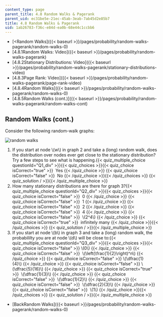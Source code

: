```yaml
---
content_type: page
parent_title: 4.8 Random Walks & Pagerank
parent_uid: ec31be5e-21ec-45ab-3eab-7ab45d2e85b7
title: 4.8 Random Walks & Pagerank
uid: 1ab26783-f36c-e84d-ea0b-68e44c1ccbb6
---
```


*   [\<Random Walks]({{< baseurl >}}/pages/probability/random-walks-pagerank/random-walks-0)
*   [4.8.1Random Walks: Video]({{< baseurl >}}/pages/probability/random-walks-pagerank)
*   [4.8.2Stationary Distributions: Video]({{< baseurl >}}/pages/probability/random-walks-pagerank/stationary-distributions-video)
*   [4.8.3Page Rank: Video]({{< baseurl >}}/pages/probability/random-walks-pagerank/page-rank-video)
*   [4.8.4Random Walks]({{< baseurl >}}/pages/probability/random-walks-pagerank/random-walks-0)
*   [4.8.5Random Walks (cont.)]({{< baseurl >}}/pages/probability/random-walks-pagerank/random-walks-cont)

Random Walks (cont.)
--------------------

Consider the following random-walk graphs:

![random walks](/courses/electrical-engineering-and-computer-science/6-042j-mathematics-for-computer-science-spring-2015/probability/random-walks-pagerank/random-walks-cont/random_walk.jpg)

1.  If you start at node \\(w\\) in graph 2 and take a (long) random walk, does the distribution over nodes ever get close to the stationary distribution? Try a few steps to see what is happening.{{< quiz_multiple_choice questionId="Q1_div" >}}{{< quiz_choices >}}{{< quiz_choice isCorrect="true" >}}&nbsp; Yes&nbsp;{{< /quiz_choice >}}
    {{< quiz_choice isCorrect="false" >}}&nbsp; No&nbsp;{{< /quiz_choice >}}{{< /quiz_choices >}}
    {{< quiz_solution / >}}{{< /quiz_multiple_choice >}}
2.  How many stationary distributions are there for graph 3?{{< quiz_multiple_choice questionId="Q2_div" >}}{{< quiz_choices >}}{{< quiz_choice isCorrect="false" >}}&nbsp; 0&nbsp;{{< /quiz_choice >}}
    {{< quiz_choice isCorrect="false" >}}&nbsp; 1&nbsp;{{< /quiz_choice >}}
    {{< quiz_choice isCorrect="false" >}}&nbsp; 2&nbsp;{{< /quiz_choice >}}
    {{< quiz_choice isCorrect="false" >}}&nbsp; 4&nbsp;{{< /quiz_choice >}}
    {{< quiz_choice isCorrect="false" >}}&nbsp; \\(2^4\\)&nbsp;{{< /quiz_choice >}}
    {{< quiz_choice isCorrect="true" >}}&nbsp; infinitely many&nbsp;{{< /quiz_choice >}}{{< /quiz_choices >}}
    {{< quiz_solution / >}}{{< /quiz_multiple_choice >}}
3.  If you start at node \\(b\\) in graph 3 and take a (long) random walk, the probabililty you are at node \\(d\\) will be close to:{{< quiz_multiple_choice questionId="Q3_div" >}}{{< quiz_choices >}}{{< quiz_choice isCorrect="false" >}}&nbsp;\\(0\\)&nbsp;{{< /quiz_choice >}}
    {{< quiz_choice isCorrect="false" >}}&nbsp; \\(\\left(\\frac{1}{2}\\right)^n\\)&nbsp;{{< /quiz_choice >}}
    {{< quiz_choice isCorrect="false" >}}&nbsp;\\(\\dfrac{1}{4}\\)&nbsp;{{< /quiz_choice >}}
    {{< quiz_choice isCorrect="false" >}}&nbsp;\\(\\dfrac{5}{16}\\)&nbsp;{{< /quiz_choice >}}
    {{< quiz_choice isCorrect="true" >}}&nbsp; \\(\\dfrac{1}{3}\\)&nbsp;{{< /quiz_choice >}}
    {{< quiz_choice isCorrect="false" >}}&nbsp; \\(\\dfrac{1}{2}\\)&nbsp;{{< /quiz_choice >}}
    {{< quiz_choice isCorrect="false" >}}&nbsp; \\(\\dfrac{2}{3}\\)&nbsp;{{< /quiz_choice >}}
    {{< quiz_choice isCorrect="false" >}}&nbsp; \\(1\\)&nbsp;{{< /quiz_choice >}}{{< /quiz_choices >}}
    {{< quiz_solution / >}}{{< /quiz_multiple_choice >}}

*   [BackRandom Walks]({{< baseurl >}}/pages/probability/random-walks-pagerank/random-walks-0)